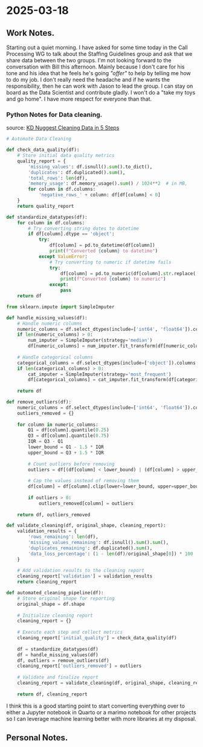 # 2025-03-18

## Work Notes.

Starting out a quiet morning. I have asked for some time today in the Call Processing WG to talk about the Staffing Guidelines group and ask that we share data between the two groups. I'm not looking forward to the conversation with Bill this afternoon. Mainly because I don't care for his tone and his idea that he feels he's going *"offer"* to help by telling me how to do my job. I don't really need the headache and if he wants the responsibility, then he can work with Jason to lead the group. I can stay on board as the Data Scientist and contribute gladly. I won't do a "take my toys and go home". I have more respect for everyone than that.


### Python Notes for Data cleaning.

source: [KD Nuggest Cleaning Data in 5 Steps](https://www.kdnuggets.com/how-to-fully-automate-data-cleaning-with-python-in-5-steps)

``` python
# Automate Data Cleaning

def check_data_quality(df):
    # Store initial data quality metrics
    quality_report = {
        'missing_values': df.isnull().sum().to_dict(),
        'duplicates': df.duplicated().sum(),
        'total_rows': len(df),
        'memory_usage': df.memory_usage().sum() / 1024**2  # in MB,
        for column in df.columns:
            'negative_rows_' + column: df[df[column] < 0]
    }
    return quality_report

def standardize_datatypes(df):
    for column in df.columns:
        # Try converting string dates to datetime
        if df[column].dtype == 'object':
            try:
                df[column] = pd.to_datetime(df[column])
                print(f"Converted {column} to datetime")
            except ValueError:
                # Try converting to numeric if datetime fails
                try:
                    df[column] = pd.to_numeric(df[column].str.replace('$', '').str.replace(',', ''))
                    print(f"Converted {column} to numeric")
                except:
                    pass
    return df

from sklearn.impute import SimpleImputer

def handle_missing_values(df):
    # Handle numeric columns
    numeric_columns = df.select_dtypes(include=['int64', 'float64']).columns
    if len(numeric_columns) > 0:
        num_imputer = SimpleImputer(strategy='median')
        df[numeric_columns] = num_imputer.fit_transform(df[numeric_columns])
    
    # Handle categorical columns
    categorical_columns = df.select_dtypes(include=['object']).columns
    if len(categorical_columns) > 0:
        cat_imputer = SimpleImputer(strategy='most_frequent')
        df[categorical_columns] = cat_imputer.fit_transform(df[categorical_columns])
    
    return df

def remove_outliers(df):
    numeric_columns = df.select_dtypes(include=['int64', 'float64']).columns
    outliers_removed = {}
    
    for column in numeric_columns:
        Q1 = df[column].quantile(0.25)
        Q3 = df[column].quantile(0.75)
        IQR = Q3 - Q1
        lower_bound = Q1 - 1.5 * IQR
        upper_bound = Q3 + 1.5 * IQR
        
        # Count outliers before removing
        outliers = df[(df[column] < lower_bound) | (df[column] > upper_bound)].shape[0]
        
        # Cap the values instead of removing them
        df[column] = df[column].clip(lower=lower_bound, upper=upper_bound)
        
        if outliers > 0:
            outliers_removed[column] = outliers
            
    return df, outliers_removed

def validate_cleaning(df, original_shape, cleaning_report):
    validation_results = {
        'rows_remaining': len(df),
        'missing_values_remaining': df.isnull().sum().sum(),
        'duplicates_remaining': df.duplicated().sum(),
        'data_loss_percentage': (1 - len(df)/original_shape[0]) * 100
    }
    
    # Add validation results to the cleaning report
    cleaning_report['validation'] = validation_results
    return cleaning_report

def automated_cleaning_pipeline(df):
    # Store original shape for reporting
    original_shape = df.shape
    
    # Initialize cleaning report
    cleaning_report = {}
    
    # Execute each step and collect metrics
    cleaning_report['initial_quality'] = check_data_quality(df)
    
    df = standardize_datatypes(df)
    df = handle_missing_values(df)
    df, outliers = remove_outliers(df)
    cleaning_report['outliers_removed'] = outliers
    
    # Validate and finalize report
    cleaning_report = validate_cleaning(df, original_shape, cleaning_report)
    
    return df, cleaning_report
```

I think this is a good starting point to start converting everything over to either a Jupyter notebook in Quarto or a marimo notebook for other projects so I can leverage machine learning better with more libraries at my disposal.

## Personal Notes.

